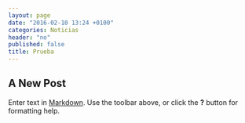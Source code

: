 ```yaml
---
layout: page
date: "2016-02-10 13:24 +0100"
categories: Noticias
header: "no"
published: false
title: Prueba
---
```


## A New Post

Enter text in [Markdown](http://daringfireball.net/projects/markdown/). Use the toolbar above, or click the **?** button for formatting help.
